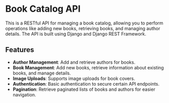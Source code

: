 # Book Catalog API

This is a RESTful API for managing a book catalog, allowing you to perform operations like adding new books, retrieving books, and managing author details. The API is built using Django and Django REST Framework.

## Features

- **Author Management**: Add and retrieve authors for books.
- **Book Management**: Add new books, retrieve information about existing books, and manage details.
- **Image Uploads**: Supports image uploads for book covers.
- **Authentication**: Basic authentication to secure certain API endpoints.
- **Pagination**: Retrieve paginated lists of books and authors for easier navigation.
